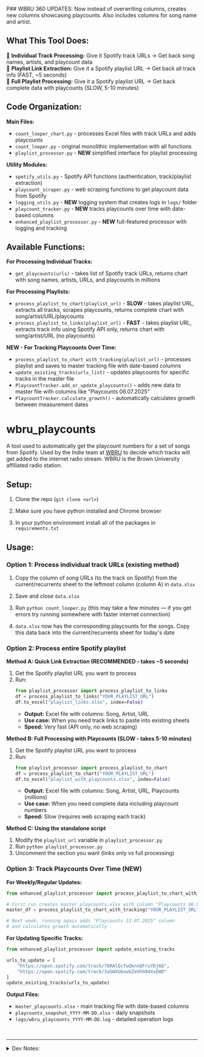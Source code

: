 P## WBRU 360 UPDATES:
Now instead of overwriting columns, creates new columns showcasing playcounts. Also includes columns for song name and artist.

## What This Tool Does:

🎵 **Individual Track Processing:** Give it Spotify track URLs → Get back song names, artists, and playcount data  
🎵 **Playlist Link Extraction:** Give it a Spotify playlist URL → Get back all track info (FAST, ~5 seconds)  
🎵 **Full Playlist Processing:** Give it a Spotify playlist URL → Get back complete data with playcounts (SLOW, 5-10 minutes)

## Code Organization:

**Main Files:**
- `count_looper_chart.py` - processes Excel files with track URLs and adds playcounts
- `count_looper.py` - original monolithic implementation with all functions
- `playlist_processor.py` - **NEW** simplified interface for playlist processing

**Utility Modules:**
- `spotify_utils.py` - Spotify API functions (authentication, track/playlist extraction)
- `playcount_scraper.py` - web scraping functions to get playcount data from Spotify
- `logging_utils.py` - **NEW** logging system that creates logs in `logs/` folder
- `playcount_tracker.py` - **NEW** tracks playcounts over time with date-based columns
- `enhanced_playlist_processor.py` - **NEW** full-featured processor with logging and tracking

## Available Functions:

**For Processing Individual Tracks:**
- `get_playcounts(urls)` - takes list of Spotify track URLs, returns chart with song names, artists, URLs, and playcounts in millions

**For Processing Playlists:**
- `process_playlist_to_chart(playlist_url)` - **SLOW** - takes playlist URL, extracts all tracks, scrapes playcounts, returns complete chart with song/artist/URL/playcounts
- `process_playlist_to_links(playlist_url)` - **FAST** - takes playlist URL, extracts track info using Spotify API only, returns chart with song/artist/URL (no playcounts)

**NEW - For Tracking Playcounts Over Time:**
- `process_playlist_to_chart_with_tracking(playlist_url)` - processes playlist and saves to master tracking file with date-based columns
- `update_existing_tracks(urls_list)` - updates playcounts for specific tracks in the master file
- `PlaycountTracker.add_or_update_playcounts()` - adds new data to master file with columns like "Playcounts 06.07.2025"
- `PlaycountTracker.calculate_growth()` - automatically calculates growth between measurement dates


# wbru_playcounts

A tool used to automatically get the playcount numbers for a set of songs from Spotify. Used by the Indie team at [WBRU](https://www.wbru.com/) to decide which tracks will get added to the internet radio stream. WBRU is the Brown University affiliated radio station.

## Setup:

1. Clone the repo (`git clone <url>`)

2. Make sure you have python installed and Chrome browser

3. In your python environment install all of the packages in `requirements.txt`

## Usage:

### Option 1: Process individual track URLs (existing method)
1. Copy the column of song URLs (to the track on Spotify) from the current/recurrents sheet to the leftmost column (column A) in `data.xlsx`

2. Save and close `data.xlsx`

3. Run `python count_looper.py` (this may take a few minutes — if you get errors try running somewhere with faster internet connection)

4. `data.xlsx` now has the corresponding playcounts for the songs. Copy this data back into the current/recurrents sheet for today's date

### Option 2: Process entire Spotify playlist

**Method A: Quick Link Extraction (RECOMMENDED - takes ~5 seconds)**
1. Get the Spotify playlist URL you want to process
2. Run:
   ```python
   from playlist_processor import process_playlist_to_links
   df = process_playlist_to_links("YOUR_PLAYLIST_URL")
   df.to_excel("playlist_links.xlsx", index=False)
   ```
   - **Output:** Excel file with columns: Song, Artist, URL
   - **Use case:** When you need track links to paste into existing sheets
   - **Speed:** Very fast (API only, no web scraping)

**Method B: Full Processing with Playcounts (SLOW - takes 5-10 minutes)**
1. Get the Spotify playlist URL you want to process
2. Run:
   ```python
   from playlist_processor import process_playlist_to_chart
   df = process_playlist_to_chart("YOUR_PLAYLIST_URL")
   df.to_excel("playlist_with_playcounts.xlsx", index=False)
   ```
   - **Output:** Excel file with columns: Song, Artist, URL, Playcounts (millions)
   - **Use case:** When you need complete data including playcount numbers
   - **Speed:** Slow (requires web scraping each track)

**Method C: Using the standalone script**
1. Modify the `playlist_url` variable in `playlist_processor.py`
2. Run `python playlist_processor.py`
3. Uncomment the section you want (links only vs full processing)

### Option 3: Track Playcounts Over Time (NEW)

**For Weekly/Regular Updates:**
```python
from enhanced_playlist_processor import process_playlist_to_chart_with_tracking

# First run creates master_playcounts.xlsx with column "Playcounts 06.07.2025"
master_df = process_playlist_to_chart_with_tracking("YOUR_PLAYLIST_URL")

# Next week, running again adds "Playcounts 13.07.2025" column
# and calculates growth automatically
```

**For Updating Specific Tracks:**
```python
from enhanced_playlist_processor import update_existing_tracks

urls_to_update = [
    "https://open.spotify.com/track/76RAlQcfuQknnQFruYDj6Q",
    "https://open.spotify.com/track/3aSWXU6owkZeVhh94XxEWO"
]
update_existing_tracks(urls_to_update)
```

**Output Files:**
- `master_playcounts.xlsx` - main tracking file with date-based columns
- `playcounts_snapshot_YYYY-MM-DD.xlsx` - daily snapshots
- `logs/wbru_playcounts_YYYY-MM-DD.log` - detailed operation logs


<br>

---

<details>
<summary>Dev Notes:</summary>
<ul>
    <li>take artist/song or spotify link and every Tuesday update the stream count (automate python script on google sheets)</li>
    <li>stream count tracks the data of how popular songs are, Peter prefers stream numbers</li>
    - Indie has a guideline based on stream numbers to determine light/medium/heavy classification for songs; the different classifications determine how frequent to play a song
    - enhancement: use guideline to auto give classification to song
    - enhancement: they also like to see trends, so it would be useful to create a dashboard of song stream counts week by week (like trendy!)
        + this could be matplotlib
    <li>spreadsheet: https://docs.google.com/spreadsheets/d/16rxDbk8cNcZYGxYOze-zVlQgQwHU2ThSk-3rEeRrDuo/edit?usp=sharing</li>
    - songs being played are in col G-H, classification in col A, stream counts in col M (*unit: millions*)
        + isn't point of WBRU indie to play more underground stuff? Current apporach is to appeal popularly right now, team is trying to push back on threshold
    - like to have data for every song, which are the row entries
    - they like to keep songs on for max 20 weeks, but then after that if it's still streaming well they move down to recurrents, then after 52 weeks they move it to "E1" category (E cat is "gold")
    <li>ideas:</li>
    - could have an input to add songs to the set that get tracked, and different groups
</ul>
</details>